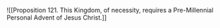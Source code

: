 ![[Proposition 121. This Kingdom, of necessity, requires a Pre-Millennial Personal Advent of Jesus Christ.]]